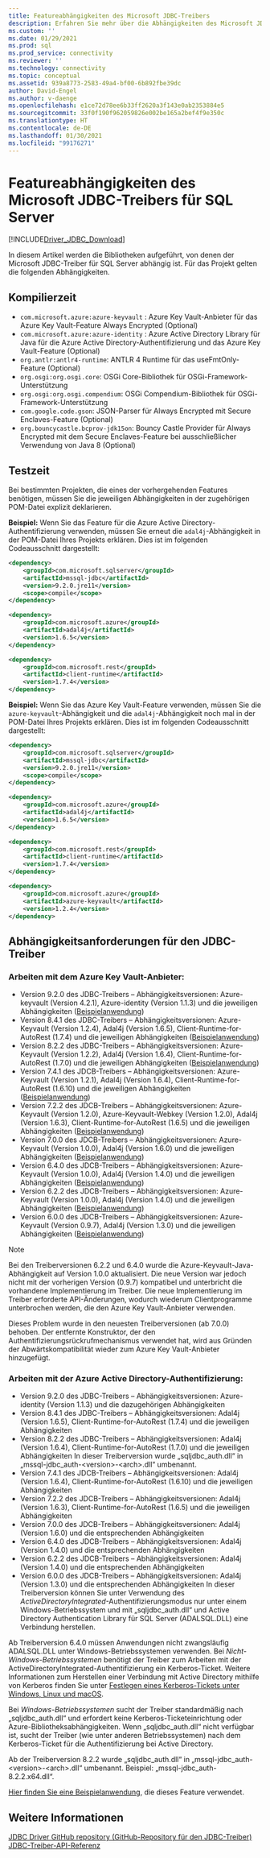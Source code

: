 ```yaml
---
title: Featureabhängigkeiten des Microsoft JDBC-Treibers
description: Erfahren Sie mehr über die Abhängigkeiten des Microsoft JDBC-Treibers für SQL Server und wie Sie ihnen gerecht werden.
ms.custom: ''
ms.date: 01/29/2021
ms.prod: sql
ms.prod_service: connectivity
ms.reviewer: ''
ms.technology: connectivity
ms.topic: conceptual
ms.assetid: 939a8773-2583-49a4-bf00-6b892fbe39dc
author: David-Engel
ms.author: v-daenge
ms.openlocfilehash: e1ce72d78ee6b33ff2620a3f143e0ab2353884e5
ms.sourcegitcommit: 33f0f190f962059826e002be165a2bef4f9e350c
ms.translationtype: HT
ms.contentlocale: de-DE
ms.lasthandoff: 01/30/2021
ms.locfileid: "99176271"
---
```

# <a name="feature-dependencies-of-the-microsoft-jdbc-driver-for-sql-server"></a>Featureabhängigkeiten des Microsoft JDBC-Treibers für SQL Server

[!INCLUDE[Driver_JDBC_Download](../../includes/driver_jdbc_download.md)]

In diesem Artikel werden die Bibliotheken aufgeführt, von denen der Microsoft JDBC-Treiber für SQL Server abhängig ist. Für das Projekt gelten die folgenden Abhängigkeiten.

## <a name="compile-time"></a>Kompilierzeit

 - `com.microsoft.azure:azure-keyvault` : Azure Key Vault-Anbieter für das Azure Key Vault-Feature Always Encrypted (Optional)
 - `com.microsoft.azure:azure-identity` : Azure Active Directory Library für Java für die Azure Active Directory-Authentifizierung und das Azure Key Vault-Feature (Optional)
 - `org.antlr:antlr4-runtime`: ANTLR 4 Runtime für das useFmtOnly-Feature (Optional)
 - `org.osgi:org.osgi.core`: OSGi Core-Bibliothek für OSGi-Framework-Unterstützung
 - `org.osgi:org.osgi.compendium`: OSGi Compendium-Bibliothek für OSGi-Framework-Unterstützung
 - `com.google.code.gson`: JSON-Parser für Always Encrypted mit Secure Enclaves-Feature (Optional)
 - `org.bouncycastle.bcprov-jdk15on`: Bouncy Castle Provider für Always Encrypted mit dem Secure Enclaves-Feature bei ausschließlicher Verwendung von Java 8 (Optional)

## <a name="test-time"></a>Testzeit

Bei bestimmten Projekten, die eines der vorhergehenden Features benötigen, müssen Sie die jeweiligen Abhängigkeiten in der zugehörigen POM-Datei explizit deklarieren.

**Beispiel:** Wenn Sie das Feature für die Azure Active Directory-Authentifizierung verwenden, müssen Sie erneut die `adal4j`-Abhängigkeit in der POM-Datei Ihres Projekts erklären. Dies ist im folgenden Codeausschnitt dargestellt:

```xml
<dependency>
    <groupId>com.microsoft.sqlserver</groupId>
    <artifactId>mssql-jdbc</artifactId>
    <version>9.2.0.jre11</version>
    <scope>compile</scope>
</dependency>

<dependency>
    <groupId>com.microsoft.azure</groupId>
    <artifactId>adal4j</artifactId>
    <version>1.6.5</version>
</dependency>

<dependency>
    <groupId>com.microsoft.rest</groupId>
    <artifactId>client-runtime</artifactId>
    <version>1.7.4</version>
</dependency>
```

**Beispiel:** Wenn Sie das Azure Key Vault-Feature verwenden, müssen Sie die `azure-keyvault`-Abhängigkeit und die `adal4j`-Abhängigkeit noch mal in der POM-Datei Ihres Projekts erklären. Dies ist im folgenden Codeausschnitt dargestellt:

```xml
<dependency>
    <groupId>com.microsoft.sqlserver</groupId>
    <artifactId>mssql-jdbc</artifactId>
    <version>9.2.0.jre11</version>
    <scope>compile</scope>
</dependency>

<dependency>
    <groupId>com.microsoft.azure</groupId>
    <artifactId>adal4j</artifactId>
    <version>1.6.5</version>
</dependency>

<dependency>
    <groupId>com.microsoft.rest</groupId>
    <artifactId>client-runtime</artifactId>
    <version>1.7.4</version>
</dependency>

<dependency>
    <groupId>com.microsoft.azure</groupId>
    <artifactId>azure-keyvault</artifactId>
    <version>1.2.4</version>
</dependency>
```

## <a name="dependency-requirements-for-the-jdbc-driver"></a>Abhängigkeitsanforderungen für den JDBC-Treiber

### <a name="working-with-the-azure-key-vault-provider"></a>Arbeiten mit dem Azure Key Vault-Anbieter:

- Version 9.2.0 des JDBC-Treibers – Abhängigkeitsversionen: Azure-keyvault (Version 4.2.1), Azure-identity (Version 1.1.3) und die jeweiligen Abhängigkeiten ([Beispielanwendung](azure-key-vault-sample-version-9.2.md))
- Version 8.4.1 des JDBC-Treibers – Abhängigkeitsversionen: Azure-Keyvault (Version 1.2.4), Adal4j (Version 1.6.5), Client-Runtime-for-AutoRest (1.7.4) und die jeweiligen Abhängigkeiten ([Beispielanwendung](azure-key-vault-sample-version-7.0.md))
- Version 8.2.2 des JDBC-Treibers – Abhängigkeitsversionen: Azure-Keyvault (Version 1.2.2), Adal4j (Version 1.6.4), Client-Runtime-for-AutoRest (1.7.0) und die jeweiligen Abhängigkeiten ([Beispielanwendung](azure-key-vault-sample-version-7.0.md))
- Version 7.4.1 des JDCB-Treibers – Abhängigkeitsversionen: Azure-Keyvault (Version 1.2.1), Adal4j (Version 1.6.4), Client-Runtime-for-AutoRest (1.6.10) und die jeweiligen Abhängigkeiten ([Beispielanwendung](azure-key-vault-sample-version-7.0.md))
- Version 7.2.2 des JDCB-Treibers – Abhängigkeitsversionen: Azure-Keyvault (Version 1.2.0), Azure-Keyvault-Webkey (Version 1.2.0), Adal4j (Version 1.6.3), Client-Runtime-for-AutoRest (1.6.5) und die jeweiligen Abhängigkeiten ([Beispielanwendung](azure-key-vault-sample-version-7.0.md))
- Version 7.0.0 des JDCB-Treibers – Abhängigkeitsversionen: Azure-Keyvault (Version 1.0.0), Adal4j (Version 1.6.0) und die jeweiligen Abhängigkeiten ([Beispielanwendung](azure-key-vault-sample-version-7.0.md))
- Version 6.4.0 des JDCB-Treibers – Abhängigkeitsversionen: Azure-Keyvault (Version 1.0.0), Adal4j (Version 1.4.0) und die jeweiligen Abhängigkeiten ([Beispielanwendung](azure-key-vault-sample-version-6.2.2.md))
- Version 6.2.2 des JDCB-Treibers – Abhängigkeitsversionen: Azure-Keyvault (Version 1.0.0), Adal4j (Version 1.4.0) und die jeweiligen Abhängigkeiten ([Beispielanwendung](azure-key-vault-sample-version-6.2.2.md))
- Version 6.0.0 des JDCB-Treibers – Abhängigkeitsversionen: Azure-Keyvault (Version 0.9.7), Adal4j (Version 1.3.0) und die jeweiligen Abhängigkeiten ([Beispielanwendung](azure-key-vault-sample-version-6.0.0.md))

> [!NOTE]
> Bei den Treiberversionen 6.2.2 und 6.4.0 wurde die Azure-Keyvault-Java-Abhängigkeit auf Version 1.0.0 aktualisiert. Die neue Version war jedoch nicht mit der vorherigen Version (0.9.7) kompatibel und unterbricht die vorhandene Implementierung im Treiber. Die neue Implementierung im Treiber erforderte API-Änderungen, wodurch wiederum Clientprogramme unterbrochen werden, die den Azure Key Vault-Anbieter verwenden.
>
> Dieses Problem wurde in den neuesten Treiberversionen (ab 7.0.0) behoben. Der entfernte Konstruktor, der den Authentifizierungsrückrufmechanismus verwendet hat, wird aus Gründen der Abwärtskompatibilität wieder zum Azure Key Vault-Anbieter hinzugefügt.

### <a name="working-with-azure-active-directory-authentication"></a>Arbeiten mit der Azure Active Directory-Authentifizierung:

- Version 9.2.0 des JDBC-Treibers – Abhängigkeitsversionen: Azure-identity (Version 1.1.3) und die dazugehörigen Abhängigkeiten
- Version 8.4.1 des JDBC-Treibers – Abhängigkeitsversionen: Adal4j (Version 1.6.5), Client-Runtime-for-AutoRest (1.7.4) und die jeweiligen Abhängigkeiten
- Version 8.2.2 des JDBC-Treibers – Abhängigkeitsversionen: Adal4j (Version 1.6.4), Client-Runtime-for-AutoRest (1.7.0) und die jeweiligen Abhängigkeiten In dieser Treiberversion wurde „sqljdbc_auth.dll“ in „mssql-jdbc_auth-\<version>-\<arch>.dll“ umbenannt.
- Version 7.4.1 des JDCB-Treibers – Abhängigkeitsversionen: Adal4j (Version 1.6.4), Client-Runtime-for-AutoRest (1.6.10) und die jeweiligen Abhängigkeiten
- Version 7.2.2 des JDCB-Treibers – Abhängigkeitsversionen: Adal4j (Version 1.6.3), Client-Runtime-for-AutoRest (1.6.5) und die jeweiligen Abhängigkeiten
- Version 7.0.0 des JDCB-Treibers – Abhängigkeitsversionen: Adal4j (Version 1.6.0) und die entsprechenden Abhängigkeiten
- Version 6.4.0 des JDCB-Treibers – Abhängigkeitsversionen: Adal4j (Version 1.4.0) und die entsprechenden Abhängigkeiten
- Version 6.2.2 des JDCB-Treibers – Abhängigkeitsversionen: Adal4j (Version 1.4.0) und die entsprechenden Abhängigkeiten
- Version 6.0.0 des JDCB-Treibers – Abhängigkeitsversionen: Adal4j (Version 1.3.0) und die entsprechenden Abhängigkeiten In dieser Treiberversion können Sie unter Verwendung des _ActiveDirectoryIntegrated_-Authentifizierungsmodus nur unter einem Windows-Betriebssystem und mit „sqljdbc_auth.dll“ und Active Directory Authentication Library für SQL Server (ADALSQL.DLL) eine Verbindung herstellen.

Ab Treiberversion 6.4.0 müssen Anwendungen nicht zwangsläufig ADALSQL.DLL unter Windows-Betriebssystemen verwenden. Bei *Nicht-Windows-Betriebssystemen* benötigt der Treiber zum Arbeiten mit der ActiveDirectoryIntegrated-Authentifizierung ein Kerberos-Ticket. Weitere Informationen zum Herstellen einer Verbindung mit Active Directory mithilfe von Kerberos finden Sie unter [Festlegen eines Kerberos-Tickets unter Windows, Linux und macOS](connecting-using-azure-active-directory-authentication.md#set-kerberos-ticket-on-windows-linux-and-macos).

Bei *Windows-Betriebssystemen* sucht der Treiber standardmäßig nach „sqljdbc_auth.dll“ und erfordert keine Kerberos-Ticketeinrichtung oder Azure-Bibliotheksabhängigkeiten. Wenn „sqljdbc_auth.dll“ nicht verfügbar ist, sucht der Treiber (wie unter anderen Betriebssystemen) nach dem Kerberos-Ticket für die Authentifizierung bei Active Directory.

Ab der Treiberversion 8.2.2 wurde „sqljdbc_auth.dll“ in „mssql-jdbc_auth-\<version>-\<arch>.dll“ umbenannt. Beispiel: „mssql-jdbc_auth-8.2.2.x64.dll“.

[Hier finden Sie eine Beispielanwendung](connecting-using-azure-active-directory-authentication.md), die dieses Feature verwendet.

## <a name="see-also"></a>Weitere Informationen

[JDBC Driver GitHub repository (GitHub-Repository für den JDBC-Treiber)](https://github.com/microsoft/mssql-jdbc)  
[JDBC-Treiber-API-Referenz](reference/jdbc-driver-api-reference.md)
